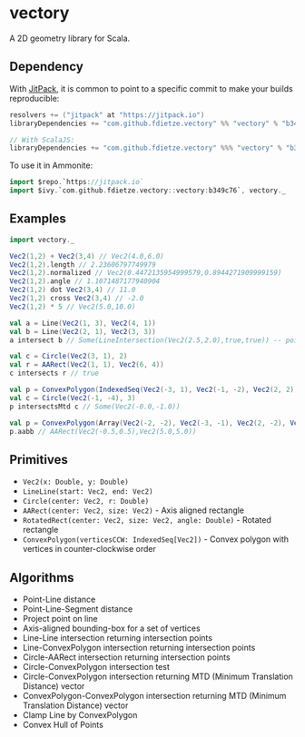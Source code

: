 # vectory

A 2D geometry library for Scala.

## Dependency

With [JitPack](https://jitpack.io), it is common to point to a specific commit to make your builds reproducible:

```scala
resolvers += ("jitpack" at "https://jitpack.io")
libraryDependencies += "com.github.fdietze.vectory" %% "vectory" % "b349c76"

// With ScalaJS:
libraryDependencies += "com.github.fdietze.vectory" %%% "vectory" % "b349c76"
```

To use it in Ammonite:

```scala
import $repo.`https://jitpack.io`
import $ivy.`com.github.fdietze.vectory::vectory:b349c76`, vectory._
```

## Examples

```scala
import vectory._

Vec2(1,2) + Vec2(3,4) // Vec2(4.0,6.0)
Vec2(1,2).length // 2.23606797749979
Vec2(1,2).normalized // Vec2(0.4472135954999579,0.8944271909999159)
Vec2(1,2).angle // 1.1071487177940904
Vec2(1,2) dot Vec2(3,4) // 11.0
Vec2(1,2) cross Vec2(3,4) // -2.0
Vec2(1,2) * 5 // Vec2(5.0,10.0)

val a = Line(Vec2(1, 3), Vec2(4, 1))
val b = Line(Vec2(2, 1), Vec2(3, 3))
a intersect b // Some(LineIntersection(Vec2(2.5,2.0),true,true)) -- point lies on both segments

val c = Circle(Vec2(3, 1), 2)
val r = AARect(Vec2(1, 1), Vec2(6, 4))
c intersects r // true

val p = ConvexPolygon(IndexedSeq(Vec2(-3, 1), Vec2(-1, -2), Vec2(2, 2)))
val c = Circle(Vec2(-1, -4), 3)
p intersectsMtd c // Some(Vec2(-0.0,-1.0))

val p = ConvexPolygon(Array(Vec2(-2, -2), Vec2(-3, -1), Vec2(2, -2), Vec2(1, 3)))
p.aabb // AARect(Vec2(-0.5,0.5),Vec2(5.0,5.0))
```

## Primitives

* `Vec2(x: Double, y: Double)`
* `LineLine(start: Vec2, end: Vec2)`
* `Circle(center: Vec2, r: Double)`
* `AARect(center: Vec2, size: Vec2)` - Axis aligned rectangle
* `RotatedRect(center: Vec2, size: Vec2, angle: Double)` - Rotated rectangle
* `ConvexPolygon(verticesCCW: IndexedSeq[Vec2])` - Convex polygon with vertices in counter-clockwise order

## Algorithms
* Point-Line distance
* Point-Line-Segment distance
* Project point on line
* Axis-aligned bounding-box for a set of vertices
* Line-Line intersection returning intersection points
* Line-ConvexPolygon intersection returning intersection points
* Circle-AARect intersection returning intersection points
* Circle-ConvexPolygon intersection test
* Circle-ConvexPolygon intersection returning MTD (Minimum Translation Distance) vector
* ConvexPolygon-ConvexPolygon intersection returning MTD (Minimum Translation Distance) vector
* Clamp Line by ConvexPolygon
* Convex Hull of Points
